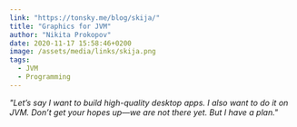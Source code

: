 ```yaml
---
link: "https://tonsky.me/blog/skija/"
title: "Graphics for JVM"
author: "Nikita Prokopov"
date: 2020-11-17 15:58:46+0200
image: /assets/media/links/skija.png
tags:
  - JVM
  - Programming
---
```


_"Let’s say I want to build high-quality desktop apps. I also want to do it on JVM. Don’t get your hopes up—we are not there yet. But I have a plan."_